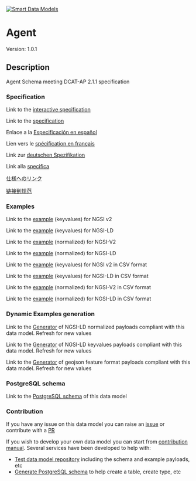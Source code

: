 [![Smart Data Models](https://smartdatamodels.org/wp-content/uploads/2022/01/SmartDataModels_logo.png "Logo")](https://smartdatamodels.org)
# Agent
Version: 1.0.1

## Description 

Agent Schema meeting DCAT-AP 2.1.1 specification
### Specification

Link to the [interactive specification](https://swagger.lab.fiware.org/?url=https://smart-data-models.github.io/dataModel.DCAT-AP/Agent/swagger.yaml)

Link to the [specification](https://github.com/smart-data-models/dataModel.DCAT-AP/blob/master/Agent/doc/spec.md)

Enlace a la [Especificación en español](https://github.com/smart-data-models/dataModel.DCAT-AP/blob/master/Agent/doc/spec_ES.md)

Lien vers le [spécification en français](https://github.com/smart-data-models/dataModel.DCAT-AP/blob/master/Agent/doc/spec_FR.md)

Link zur [deutschen Spezifikation](https://github.com/smart-data-models/dataModel.DCAT-AP/blob/master/Agent/doc/spec_DE.md)

Link alla [specifica](https://github.com/smart-data-models/dataModel.DCAT-AP/blob/master/Agent/doc/spec_IT.md)

[仕様へのリンク](https://github.com/smart-data-models/dataModel.DCAT-AP/blob/master/Agent/doc/spec_JA.md)

[链接到规范](https://github.com/smart-data-models/dataModel.DCAT-AP/blob/master/Agent/doc/spec_ZH.md)
### Examples

Link to the [example](https://smart-data-models.github.io/dataModel.DCAT-AP/Agent/examples/example.json) (keyvalues) for NGSI v2

Link to the [example](https://smart-data-models.github.io/dataModel.DCAT-AP/Agent/examples/example.jsonld) (keyvalues) for NGSI-LD

Link to the [example](https://smart-data-models.github.io/dataModel.DCAT-AP/Agent/examples/example-normalized.json) (normalized) for NGSI-V2

Link to the [example](https://smart-data-models.github.io/dataModel.DCAT-AP/Agent/examples/example-normalized.jsonld) (normalized) for NGSI-LD

Link to the [example](https://github.com/smart-data-models/dataModel.DCAT-AP/blob/master/Agent/examples/example.json.csv) (keyvalues) for NGSI v2 in CSV format

Link to the [example](https://github.com/smart-data-models/dataModel.DCAT-AP/blob/master/Agent/examples/example.jsonld.csv) (keyvalues) for NGSI-LD in CSV format

Link to the [example](https://github.com/smart-data-models/dataModel.DCAT-AP/blob/master/Agent/examples/example-normalized.json.csv) (normalized) for NGSI-V2 in CSV format

Link to the [example](https://github.com/smart-data-models/dataModel.DCAT-AP/blob/master/Agent/examples/example-normalized.jsonld.csv) (normalized) for NGSI-LD in CSV format
### Dynamic Examples generation

Link to the [Generator](https://smartdatamodels.org/extra/ngsi-ld_generator.php?schemaUrl=https://raw.githubusercontent.com/smart-data-models/dataModel.DCAT-AP/master/Agent/schema.json&email=info@smartdatamodels.org) of NGSI-LD normalized payloads compliant with this data model. Refresh for new values

Link to the [Generator](https://smartdatamodels.org/extra/ngsi-ld_generator_keyvalues.php?schemaUrl=https://raw.githubusercontent.com/smart-data-models/dataModel.DCAT-AP/master/Agent/schema.json&email=info@smartdatamodels.org) of NGSI-LD keyvalues payloads compliant with this data model. Refresh for new values

Link to the [Generator](https://smartdatamodels.org/extra/geojson_features_generator.php?schemaUrl=https://raw.githubusercontent.com/smart-data-models/dataModel.DCAT-AP/master/Agent/schema.json&email=info@smartdatamodels.org) of geojson feature format payloads compliant with this data model. Refresh for new values
### PostgreSQL schema

Link to the [PostgreSQL schema](https://github.com/smart-data-models/dataModel.DCAT-AP/blob/master/Agent/schema.sql) of this data model
### Contribution

 If you have any issue on this data model you can raise an [issue](https://github.com/smart-data-models/dataModel.DCAT-AP/issues)  or contribute with a [PR](https://github.com/smart-data-models/dataModel.DCAT-AP/pulls)

 If you wish to develop your own data model you can start from [contribution manual](https://bit.ly/contribution_manual). Several services have been developed to help with: 
 - [Test data model repository](https://smartdatamodels.org/index.php/data-models-contribution-api/) including the schema and example payloads, etc
 - [Generate PostgreSQL schema](https://smartdatamodels.org/index.php/sql-service/) to help create a table, create type, etc